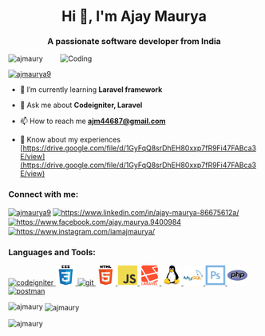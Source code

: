 <h1 align="center">Hi 👋, I'm Ajay Maurya</h1>
<h3 align="center">A passionate software developer from India</h3>
<img align="right" alt="Coding" width="400" src="https://media.tenor.com/qJ5evVs-_uUAAAAC/coding.gif">
<p align="left"> <img src="https://komarev.com/ghpvc/?username=ajmaury&label=Profile%20views&color=0e75b6&style=flat" alt="ajmaury" /> </p>

<p align="left"> <a href="https://twitter.com/ajmaurya9" target="blank"><img src="https://img.shields.io/twitter/follow/ajmaurya9?logo=twitter&style=for-the-badge" alt="ajmaurya9" /></a> </p>

- 🌱 I’m currently learning **Laravel framework**

- 💬 Ask me about **Codeigniter, Laravel**

- 📫 How to reach me **ajm44687@gmail.com**

- 📄 Know about my experiences [https://drive.google.com/file/d/1GyFqQ8srDhEH80xxp7fR9Fi47FABca3E/view](https://drive.google.com/file/d/1GyFqQ8srDhEH80xxp7fR9Fi47FABca3E/view)

<h3 align="left">Connect with me:</h3>
<p align="left">
<a href="https://twitter.com/ajmaurya9" target="blank"><img align="center" src="https://raw.githubusercontent.com/rahuldkjain/github-profile-readme-generator/master/src/images/icons/Social/twitter.svg" alt="ajmaurya9" height="30" width="40" /></a>
<a href="https://linkedin.com/in/https://www.linkedin.com/in/ajay-maurya-86675612a/" target="blank"><img align="center" src="https://raw.githubusercontent.com/rahuldkjain/github-profile-readme-generator/master/src/images/icons/Social/linked-in-alt.svg" alt="https://www.linkedin.com/in/ajay-maurya-86675612a/" height="30" width="40" /></a>
<a href="https://fb.com/https://www.facebook.com/ajay.maurya.9400984" target="blank"><img align="center" src="https://raw.githubusercontent.com/rahuldkjain/github-profile-readme-generator/master/src/images/icons/Social/facebook.svg" alt="https://www.facebook.com/ajay.maurya.9400984" height="30" width="40" /></a>
<a href="https://instagram.com/https://www.instagram.com/iamajmaurya/" target="blank"><img align="center" src="https://raw.githubusercontent.com/rahuldkjain/github-profile-readme-generator/master/src/images/icons/Social/instagram.svg" alt="https://www.instagram.com/iamajmaurya/" height="30" width="40" /></a>
</p>

<h3 align="left">Languages and Tools:</h3>
<p align="left"> <a href="https://codeigniter.com" target="_blank" rel="noreferrer"> <img src="https://cdn.worldvectorlogo.com/logos/codeigniter.svg" alt="codeigniter" width="40" height="40"/> </a> <a href="https://www.w3schools.com/css/" target="_blank" rel="noreferrer"> <img src="https://raw.githubusercontent.com/devicons/devicon/master/icons/css3/css3-original-wordmark.svg" alt="css3" width="40" height="40"/> </a> <a href="https://git-scm.com/" target="_blank" rel="noreferrer"> <img src="https://www.vectorlogo.zone/logos/git-scm/git-scm-icon.svg" alt="git" width="40" height="40"/> </a> <a href="https://www.w3.org/html/" target="_blank" rel="noreferrer"> <img src="https://raw.githubusercontent.com/devicons/devicon/master/icons/html5/html5-original-wordmark.svg" alt="html5" width="40" height="40"/> </a> <a href="https://developer.mozilla.org/en-US/docs/Web/JavaScript" target="_blank" rel="noreferrer"> <img src="https://raw.githubusercontent.com/devicons/devicon/master/icons/javascript/javascript-original.svg" alt="javascript" width="40" height="40"/> </a> <a href="https://laravel.com/" target="_blank" rel="noreferrer"> <img src="https://raw.githubusercontent.com/devicons/devicon/master/icons/laravel/laravel-plain-wordmark.svg" alt="laravel" width="40" height="40"/> </a> <a href="https://www.linux.org/" target="_blank" rel="noreferrer"> <img src="https://raw.githubusercontent.com/devicons/devicon/master/icons/linux/linux-original.svg" alt="linux" width="40" height="40"/> </a> <a href="https://www.mysql.com/" target="_blank" rel="noreferrer"> <img src="https://raw.githubusercontent.com/devicons/devicon/master/icons/mysql/mysql-original-wordmark.svg" alt="mysql" width="40" height="40"/> </a> <a href="https://www.photoshop.com/en" target="_blank" rel="noreferrer"> <img src="https://raw.githubusercontent.com/devicons/devicon/master/icons/photoshop/photoshop-line.svg" alt="photoshop" width="40" height="40"/> </a> <a href="https://www.php.net" target="_blank" rel="noreferrer"> <img src="https://raw.githubusercontent.com/devicons/devicon/master/icons/php/php-original.svg" alt="php" width="40" height="40"/> </a> <a href="https://postman.com" target="_blank" rel="noreferrer"> <img src="https://www.vectorlogo.zone/logos/getpostman/getpostman-icon.svg" alt="postman" width="40" height="40"/> </a> </p>

<p><img align="left" src="https://github-readme-stats.vercel.app/api/top-langs?username=ajmaury&show_icons=true&locale=en&layout=compact" alt="ajmaury" /></p>

<p>&nbsp;<img align="center" src="https://github-readme-stats.vercel.app/api?username=ajmaury&show_icons=true&locale=en" alt="ajmaury" /></p>

<p><img align="center" src="https://github-readme-streak-stats.herokuapp.com/?user=ajmaury&" alt="ajmaury" /></p>
